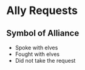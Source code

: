 # Ally Requests

## Symbol of Alliance

* Spoke with elves
* Fought with elves
* Did not take the request